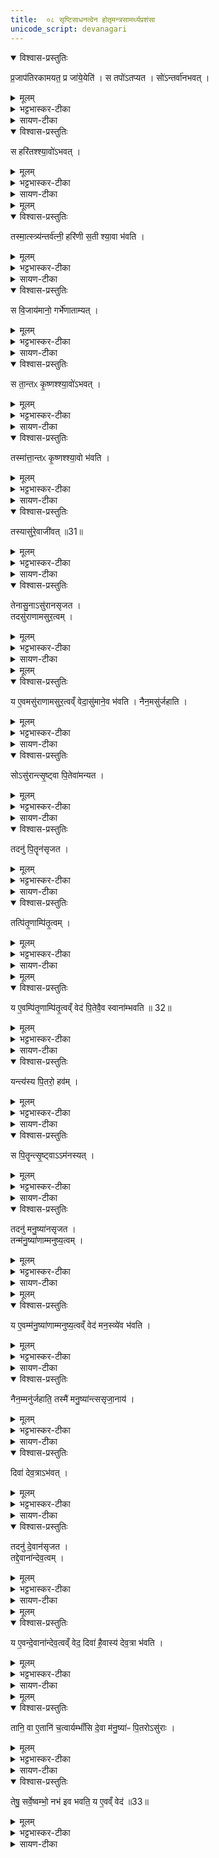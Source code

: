 ```yaml
---
title:  ०८ सृष्टिसाधनत्वेन होतृमन्त्रसामर्थ्यप्रशंसा
unicode_script: devanagari
---
```


<details open><summary>विश्वास-प्रस्तुतिः</summary>

प्र॒जाप॑तिरकामयत॒ प्र जा॑ये॒येति॑ ।
स तपो॑ऽतप्यत ।
सो॑ऽन्तर्वा॑नभवत् ।  
</details>

<details><summary>मूलम्</summary>

प्र॒जाप॑तिरकामयत॒ प्र जा॑ये॒येति॑ ।
स तपो॑ऽतप्यत ।
सो॑ऽन्तर्वा॑नभवत् ।  
</details>

<details><summary>भट्टभास्कर-टीका</summary>

1प्रजापतिरकामयतेत्यादि ॥ तप इति दशहोतुर्जपहोमादिकमकरोत् । अन्तर्वान् गर्भवान् ।
</details>

<details><summary>सायण-टीका</summary>

सप्तमे ऽनुवाके एक-होतृकाग्निहोत्रे सर्व-यज्ञ-क्रतु-होतृ-फलान्तर्भाव-द्वारेण सर्वर्त्विक्ष्वनुगत एक-होता प्रशंसितः। अथाष्टमे होतृ-मन्त्र-सामर्थ्यं प्रशस्यते। तत्र तावद् आसुर-सृष्टिं दर्शयति-

> प्रजापतिर् अकामयत प्रजायेयेति।  
> स तपो ऽतप्यत।  
> सो ऽन्तर्वानभवत्।  
> स हरितः श्यावो ऽभवत्।  
> तस्मात् स्त्र्यन्तर्वत्नी।  
> हरिणी सती श्यावा भवति।  
> स विजायमानो गर्भेणाताम्यत्।  
> स तान्तः कृष्णः श्यावो ऽभवत्।  
> तस्यासुर् एवाजीवत्।  
> तेनासुनासुरान् असृजत।  
> तद् असुराणाम् असुरत्वम्।  
> य एवम् असुराणाम् असुरत्वं वेद।  
> असुमान् एव भवति।  
> नैनम् असुर् जहाति,  

इति।
प्रजाम् उत्पादयितुं कामयमानः प्रजापतिर् होतृ-मन्त्रानुष्ठान-रूपं तपः कृत्वा स्वोदरे गर्भं धृत्वा 
</details>

<details open><summary>विश्वास-प्रस्तुतिः</summary>

स हरि॑तश्श्या॒वो॑ऽभवत् ।  
</details>

<details><summary>मूलम्</summary>

स हरि॑तश्श्या॒वो॑ऽभवत् ।  
</details>

<details><summary>भट्टभास्कर-टीका</summary>

हरितश्श्यावश्च श्वेतसंसर्गवर्णः नीलपाण्डुः, हरितसुवर्ण इति केचित् । 'अन्तर्वत्पतिवतोः' निपातान्मतुप् ।
</details>

<details><summary>सायण-टीका</summary>

हरित-श्यावो नील-श्वेत-मिश्र-वर्णो ऽभवत्। 
</details>

<details><summary>मूलम्</summary>

तस्मा॒त्स्त्र्य॑न्तर्व॑त्नी ।
हरि॑णी स॒ती श्या॒वा भ॑वति ।
</details>

<details open><summary>विश्वास-प्रस्तुतिः</summary>

तस्मा॒त्स्त्र्य॑न्तर्व॑त्नी॒ हरि॑णी स॒ती श्या॒वा भ॑वति ।
</details>

<details><summary>मूलम्</summary>

तस्मा॒त्स्त्र्य॑न्तर्व॑त्नी॒ हरि॑णी स॒ती श्या॒वा भ॑वति ।
</details>

<details><summary>भट्टभास्कर-टीका</summary>

हरिणी 'वर्णादनुदात्तात्' इति ङीप् ।
</details>

<details><summary>सायण-टीका</summary>

अत एव लोके गर्भिणी स्त्री तादृग्-वर्णा दृश्यते। 
</details>

<details open><summary>विश्वास-प्रस्तुतिः</summary>

स वि॒जाय॑मानो॒ गर्भे॑णाताम्यत् ।
</details>

<details><summary>मूलम्</summary>

स वि॒जाय॑मानो॒ गर्भे॑णाताम्यत् ।
</details>

<details><summary>भट्टभास्कर-टीका</summary>

अथ प्रजापतिः विजायमानः प्रसुवानः प्रसवकाले तेन गर्भेण अताम्यत् क्लेशी बभूव,
</details>

<details><summary>सायण-टीका</summary>

स प्रजापतिर् विजायमानो गर्भ-स्थित-जन्तु-विशेषेण प्रसव-काले ताम्यद् ग्लानिं प्राप्नोत्। 
</details>

<details open><summary>विश्वास-प्रस्तुतिः</summary>

स ता॒न्तᳵ कृ॒ष्णश्श्या॒वो॑ऽभवत् ।
</details>

<details><summary>मूलम्</summary>

स ता॒न्तᳵ कृ॒ष्णश्श्या॒वो॑ऽभवत् ।
</details>

<details><summary>भट्टभास्कर-टीका</summary>

तान्तश्च कृष्णः श्यावः, कृष्णश्च श्वेतः वर्णेन अभवत् ।
</details>

<details><summary>सायण-टीका</summary>

तदा ग्लानि-वशात् कृष्ण-श्वेत-मिश्र-रूपो ऽभवत्। 
</details>

<details open><summary>विश्वास-प्रस्तुतिः</summary>

तस्मा॑त्ता॒न्तᳵ कृ॒ष्णश्श्या॒वो भ॑वति ।
</details>

<details><summary>मूलम्</summary>

तस्मा॑त्ता॒न्तᳵ कृ॒ष्णश्श्या॒वो भ॑वति ।
</details>

<details><summary>भट्टभास्कर-टीका</summary>

तस्मादध्वगमनादिना तान्तोऽन्यः कोऽपि कृष्णः श्यावसंसर्गरूपो भवति ।
</details>

<details><summary>सायण-टीका</summary>

[[P460]] 
अत एव लोके मार्ग-श्रम-रोग-श्रमादिना तादृग्-वर्णो भवति। 
</details>

<details open><summary>विश्वास-प्रस्तुतिः</summary>

तस्यासु॑रे॒वाजी॑वत् ॥31॥  
</details>

<details><summary>मूलम्</summary>

तस्यासु॑रे॒वाजी॑वत् ॥31॥  
</details>

<details><summary>भट्टभास्कर-टीका</summary>

तस्य तान्तस्य प्रजापतेः असुः प्राण एवत्राजीवत् ।
</details>

<details><summary>सायण-टीका</summary>

तस्य तादृशस्य ग्लानिं प्राप्तस्य प्रजापतेर् असुर् एवाजीवत् श्वास-मात्रं स्व-व्यापार-क्षमम् अभूत्। न तु हस्त-पादादयः स्व-व्यापार-क्षमाः। 
</details>

<details open><summary>विश्वास-प्रस्तुतिः</summary>

तेनासु॒नाऽसु॑रानसृजत ।  
तदसु॑राणामसुर॒त्वम् ।
</details>

<details><summary>मूलम्</summary>

तेनासु॒नाऽसु॑रानसृजत ।  
तदसु॑राणामसुर॒त्वम् ।
</details>

<details><summary>भट्टभास्कर-टीका</summary>

तेनासुना असुरानसृजत । तेन असुना सृष्टत्वात् असुमन्तः प्राणवन्तोऽसुरा अभूवन् ।
</details>

<details><summary>सायण-टीका</summary>

तदानीं तेनासुना प्राण-वायुना बलाधिकान् असुरान् असृजत। बल-हेतुर् असुः प्राण-वायुर् एषाम् अस्तीति व्युपत्त्या तेषाम् असुर-नाम संपन्नम्। 
</details>

<details><summary>मूलम्</summary>

य ए॒वमसु॑राणामसुर॒त्वव्ँ वेद॑ ।
असु॑माने॒व भ॑वति ।
</details>

<details open><summary>विश्वास-प्रस्तुतिः</summary>

य ए॒वमसु॑राणामसुर॒त्वव्ँ वेदा॒सु॑माने॒व भ॑वति ।
नैन॒मसु॑र्जहाति ।
</details>

<details><summary>मूलम्</summary>

य ए॒वमसु॑राणामसुर॒त्वव्ँ वेदा॒सु॑माने॒व भ॑वति ।
नैन॒मसु॑र्जहाति ।
</details>

<details><summary>भट्टभास्कर-टीका</summary>

य एवमित्यादि । गतम् ॥
</details>

<details><summary>सायण-टीका</summary>

एतस्य वेदिता बल-कारिणा प्राणेन युक्तो भवति। स च प्राण एनं वेदितारम् अपमृत्युना न परित्यजति।
</details>

<details open><summary>विश्वास-प्रस्तुतिः</summary>

सोऽसु॑रान्त्सृ॒ष्ट्वा पि॒तेवा॑मन्यत ।
</details>

<details><summary>मूलम्</summary>

सोऽसु॑रान्त्सृ॒ष्ट्वा पि॒तेवा॑मन्यत ।
</details>

<details><summary>भट्टभास्कर-टीका</summary>

2अथ असुरसृष्ट्यनन्तरं पितरम् असञ्जातपितृत्वमात्मानममन्यत ।
</details>

<details><summary>सायण-टीका</summary>

अथ पितृ-सृष्टिं दर्शयति-

> सो ऽसुरान् सृष्ट्वा पितेवामन्यत।  
> तद् अनु पितॄन् असृजत।  
> तत् पितॄणां पितृत्वम्।  
> य एवं पितॄणां पितृत्वं वेद।  
> पितेव स्वानां भवति।  
> यन्त्य् अस्य पितरो हवम्। इति।

स प्रजापतिर् असुरान् सृष्ट्वा पितृत्वाभिमानम् अकरोत्। यथा नव्यं गृहादिकं निर्माय गृहस्य पिताहम् इति न मन्यते। पुत्रान् उत्पाद्य तथा मन्यते। एवम् अयं प्रजापतिर् अपि गिरि-नद्याद्य्-अचेतनं सृष्ट्वा पितृत्वं न मन्यते। चेतनान् असुरान् सृष्ट्वा पितृत्वं मन्यते। 
</details>

<details open><summary>विश्वास-प्रस्तुतिः</summary>

तदनु॑ पि॒तॄन॑सृजत ।   
</details>

<details><summary>मूलम्</summary>

तदनु॑ पि॒तॄन॑सृजत ।   
</details>

<details><summary>भट्टभास्कर-टीका</summary>

तत्रान्तरे पितरमात्मानमनुमन्यमानः पितॄनसृजत ।
</details>

<details><summary>सायण-टीका</summary>

अतः पितृत्व-वासना-वासितं तन् मनो ऽनु सृष्टाव् अपि पितृ-लोक-स्वामिनः पितॄन् असृजत। 
</details>

<details open><summary>विश्वास-प्रस्तुतिः</summary>

तत्पि॑तृ॒णाम्पि॑तृ॒त्वम् ।
</details>

<details><summary>मूलम्</summary>

तत्पि॑तृ॒णाम्पि॑तृ॒त्वम् ।
</details>

<details><summary>भट्टभास्कर-टीका</summary>

पितृभावमनुसन्दधता सृष्टत्वात् पितरः ।
</details>

<details><summary>सायण-टीका</summary>

पितृत्वाभिमानेन सृष्टत्वात् पितृ-नाम संपन्नम्। 
</details>

<details><summary>मूलम्</summary>

य ए॒वम्पि॑तृ॒णाम्पि॑तृ॒त्वव्ँ वेद॑ ।  
पि॒तेवै॒व स्वाना॑म्भवति ॥ 32॥  
</details>

<details open><summary>विश्वास-प्रस्तुतिः</summary>

य ए॒वम्पि॑तृ॒णाम्पि॑तृ॒त्वव्ँ वेद॑ पि॒तेवै॒व स्वाना॑म्भवति ॥ 32॥  
</details>

<details><summary>मूलम्</summary>

य ए॒वम्पि॑तृ॒णाम्पि॑तृ॒त्वव्ँ वेद॑ पि॒तेवै॒व स्वाना॑म्भवति ॥ 32॥  
</details>

<details><summary>भट्टभास्कर-टीका</summary>

एवं वेदिता स्वानां ज्ञातीनां पितेव भवति । 'अज्ञातिधनाख्यायाम्' इति वचनात् सर्वनामत्वाभावः ।
</details>

<details><summary>सायण-टीका</summary>

एवं वेदिता स्वकीयानां सर्वेषां पितेव मान्यो भवति। 
</details>

<details open><summary>विश्वास-प्रस्तुतिः</summary>

यन्त्य॑स्य पि॒तरो॒ हव॑म् ।
</details>

<details><summary>मूलम्</summary>

यन्त्य॑स्य पि॒तरो॒ हव॑म् ।
</details>

<details><summary>भट्टभास्कर-टीका</summary>

किंच अस्य हवं आह्वानं पितरो यन्ति आह्वानस्थानं गच्छन्ति, पितृत्वेन श्रद्धेयवचनत्वात् ॥
</details>

<details><summary>सायण-टीका</summary>

अपि चास्य वेदितुः स्वयं मृताः पितरः सर्वे हवं यन्त्य् आह्वानं प्राप्नुवन्ति। एतेन श्राद्धादाव् आहूताः सन्तः फल-दानेनानुगृह्णन्तीत्य् अर्थः।
</details>

<details open><summary>विश्वास-प्रस्तुतिः</summary>

स पि॒तॄन्त्सृ॒ष्ट्वाऽऽम॑नस्यत् ।  
</details>

<details><summary>मूलम्</summary>

स पि॒तॄन्त्सृ॒ष्ट्वाऽऽम॑नस्यत् ।  
</details>

<details><summary>भट्टभास्कर-टीका</summary>

3अथ पितॄन् सृष्ट्वा अस्मिन्नवसरे अमनस्यत् मन आत्मन ऐच्छत् । मनस्वी बभूवेति वा । किमिदानीं सृजेयमिति मनसि कृतवान् ।
</details>

<details><summary>सायण-टीका</summary>

अथ मनुष्य-सृष्टिं दर्शयति-

> स पितॄन् सृष्ट्वामनस्यत्।  
> तद् अनु मनुष्यान् असृजत।  
> तन् मनुष्याणां मनुष्यत्वम्।  
> य एवं मनुष्याणां मनुष्यत्वं वेद।  
> मनस्वी एव भवति।  
> नैनं मनुर् जहाति, 

इति।

[[P461]]
स प्रजापतिः पितृ-सृष्टेर् ऊर्ध्वं किम् इदानीम् अन्यत् सृजामीत्य् एवम् अमनस्यत् सृष्टि-विषयं मनो ऽकरोत्। 
</details>

<details open><summary>विश्वास-प्रस्तुतिः</summary>

तदनु॑ मनु॒ष्या॑नसृजत ।  
तन्म॑नु॒ष्या॑णाम्मनुष्य॒त्वम् ।
</details>

<details><summary>मूलम्</summary>

तदनु॑ मनु॒ष्या॑नसृजत ।  
तन्म॑नु॒ष्या॑णाम्मनुष्य॒त्वम् ।
</details>

<details><summary>भट्टभास्कर-टीका</summary>

तस्मात् तदानीं जाता मनुष्याः मन्यमानस्यापत्यत्वात् मनुष्याः । 'मनोर्जातौ' इति यत्, षुक्च ।
</details>

<details><summary>सायण-टीका</summary>

तन् मनो ऽनुसृत्य मनुष्यान् असृजत। यस्मान् मनो ऽनुसारेणोत्पन्नास् तस्मात् तन् मनुष्य-नाम संपन्नम्। 
</details>

<details><summary>मूलम्</summary>

य ए॒वम्म॑नु॒ष्या॑णाम्मनुष्य॒त्वव्ँ वेद॑ ।
म॒न॒स्व्ये॑व भ॑वति ।
नैन॒म्मनु॑र्जहाति ।
तस्मै॑ मनु॒ष्या॑न्त्ससृजा॒नाय॑ ।
</details>

<details open><summary>विश्वास-प्रस्तुतिः</summary>

य ए॒वम्म॑नु॒ष्या॑णाम्मनुष्य॒त्वव्ँ वेद॑ मन॒स्व्ये॑व भ॑वति ।
</details>

<details><summary>मूलम्</summary>

य ए॒वम्म॑नु॒ष्या॑णाम्मनुष्य॒त्वव्ँ वेद॑ मन॒स्व्ये॑व भ॑वति ।
</details>

<details><summary>भट्टभास्कर-टीका</summary>

य एवमित्यादि । गतम् ।
</details>

<details><summary>सायण-टीका</summary>

य एवं वेदिता मनस्वी सर्व-कार्येषु स्थिर-चित्तो भवति। मनुर् मनन-शक्तिः कदाचिद् अप्य् एनं न जहाति।
</details>


<details open><summary>विश्वास-प्रस्तुतिः</summary>

नैन॒म्मनु॑र्जहाति॒ तस्मै॑ मनु॒ष्या॑न्त्ससृजा॒नाय॑ ।
</details>

<details><summary>मूलम्</summary>

नैन॒म्मनु॑र्जहाति॒ तस्मै॑ मनु॒ष्या॑न्त्ससृजा॒नाय॑ ।
</details>

<details><summary>भट्टभास्कर-टीका</summary>

मनुः मनुत्वं मन्तृत्वमेनं न जहाति ॥
</details>

<details><summary>सायण-टीका</summary>

अथ देव-सृष्टिं दर्शयति-

> तस्मै मनुष्यान् ससृजानाय।  
> दिवा देवत्राभवत्।  
> तद् अनु देवान् असृजत।  
> तद् देवानां देवत्वम्।  
> य एवं देवानां देवत्वं वेद।  
> दिवा हैवास्य देवत्रा भवति, 

इति।

यो मनुष्यान् ससृजानः सृष्टवान् प्रजापतिस् 
</details>

<details open><summary>विश्वास-प्रस्तुतिः</summary>

दिवा॑ देव॒त्राऽभ॑वत् ।
</details>

<details><summary>मूलम्</summary>

दिवा॑ देव॒त्राऽभ॑वत् ।
</details>

<details><summary>भट्टभास्कर-टीका</summary>

4-5अथ तस्मै मनुष्यान् सृष्टवते दिवा दिवसस्तादात्विकः देवत्रा देवनादिकत्वे अभवत् मनुष्यवत्तया दीप्तिमानभवत् ।
</details>

<details><summary>सायण-टीका</summary>

तस्मै प्रजापतये दिवा देवत्राभवत्। दिवसो द्योतन-शीलो ऽभवत्। 
</details>

<details open><summary>विश्वास-प्रस्तुतिः</summary>

तदनु॑ दे॒वान॑सृजत ।  
तद्दे॒वाना॑न्देव॒त्वम् ।
</details>

<details><summary>मूलम्</summary>

तदनु॑ दे॒वान॑सृजत ।  
तद्दे॒वाना॑न्देव॒त्वम् ।
</details>

<details><summary>भट्टभास्कर-टीका</summary>

तत्रान्तरे देवानसृजत । तस्माद्दीप्तिमद्देहसम्बन्धाद्देवाः ।
</details>

<details><summary>सायण-टीका</summary>

सृष्टैर् मनुष्यैर् लौकिक-वैदिक-व्यवहारे सर्वस्मिन् क्रियमाणे सति दिवसः सर्वो ऽपि व्यवहारैर् द्योत्यते, तद् एतद् देवनम् अनुसृत्य देवान् असृजत। देवनानुसारेणोत्पन्नत्वाद् देवानां देवत्वं संपन्नम्। 
</details>

<details><summary>मूलम्</summary>

य ए॒वन्दे॒वाना॑न्देव॒त्वव्ँ वेद॑ ।
दिवा॑ है॒वास्य॑ देव॒त्रा भ॑वति ।
</details>

<details open><summary>विश्वास-प्रस्तुतिः</summary>

य ए॒वन्दे॒वाना॑न्देव॒त्वव्ँ वेद॒ दिवा॑ है॒वास्य॑ देव॒त्रा भ॑वति ।
</details>

<details><summary>मूलम्</summary>

य ए॒वन्दे॒वाना॑न्देव॒त्वव्ँ वेद॒ दिवा॑ है॒वास्य॑ देव॒त्रा भ॑वति ।
</details>

<details><summary>भट्टभास्कर-टीका</summary>

एवं वेदितुः सर्वो दिवसो देवत्रैव भवति देवन एव भवति । 'देवमनुष्य' इत्यादिना त्राप्रत्ययः ।
</details>

<details><summary>सायण-टीका</summary>

एवं वेदितुः सर्वो ऽपि दिवसः सर्वैर् व्यवहारैः प्रकाशितो भवति।
</details>

<details><summary>मूलम्</summary>

तानि॒ वा ए॒तानि॑ च॒त्वार्यम्भाँ॑सि ।
दे॒वा म॑नु॒ष्या॑ᳶ पि॒तरोऽसु॑राः ।

तेषु॒ सर्वे॒ष्वम्भो॒ नभ॑ इव भवति ।
य ए॒वव्ँ वेद॑ ॥33॥   
</details>

<details open><summary>विश्वास-प्रस्तुतिः</summary>

तानि॒ वा ए॒तानि॑ च॒त्वार्यम्भाँ॑सि दे॒वा म॑नु॒ष्या॑ᳶ पि॒तरोऽसु॑राः ।   
</details>

<details><summary>मूलम्</summary>

तानि॒ वा ए॒तानि॑ च॒त्वार्यम्भाँ॑सि दे॒वा म॑नु॒ष्या॑ᳶ पि॒तरोऽसु॑राः ।   
</details>

<details><summary>भट्टभास्कर-टीका</summary>

तानीत्यादि । अम्भांसि अदनस्थानानि 'अदेर्नुम्भश्च, इत्यसुन् । भोगस्थानानीत्यर्थः ।
</details>

<details><summary>सायण-टीका</summary>

उक्तां सृष्टिं निगमयति-

> तानि वा एतानि चत्वार्य् अम्भांसि।  
> देवा मनुष्याः पितरो ऽसुराः, 

इति।

यानि चत्वारि देवादि-स्थानानि तानि सर्वाण्य् अम्भांसि जल-सदृशानि। यथा तडाग-नद्यादि-जलं स्नान-पानाद्य्-उपयुक्तम्, एवम् एतानि भोगोपयुक्तानीत्य् अर्थः॥
</details>

<details open><summary>विश्वास-प्रस्तुतिः</summary>

तेषु॒ सर्वे॒ष्वम्भो॒ नभ॑ इव भवति॒ य ए॒वव्ँ वेद॑ ॥33॥  
</details>

<details><summary>मूलम्</summary>

तेषु॒ सर्वे॒ष्वम्भो॒ नभ॑ इव भवति॒ य ए॒वव्ँ वेद॑ ॥33॥  
</details>

<details><summary>भट्टभास्कर-टीका</summary>

एवं वेदिता तेषु सर्वेष्वपि तत्तदम्भस्सदृशो विख्यातो भवति, व्याप्तिमांश्च भवति, नभ इव ॥
ईति तैत्तिरीयब्राह्मणे द्वितीयाष्टके तृतीयप्रपाठके अष्टमोऽनुवाकः ॥  

</details>

<details><summary>सायण-टीका</summary>

एतद्-वेदनं प्रशंसति-

> तेषु सर्वेष्व् अम्भो नभ इव भवति।  
> य एवं वेद, 

इति॥ 
[[P462]]
सर्वेषु देवादि-स्थानेष्व् अम्भः-शब्दोपलक्षितो भोग आकाशवद् व्याप्तः संपूर्णो भवतीत्य् अर्थः॥

इति श्रीमत्-सायणाचार्य-विरचिते माधवीये वेदार्थ-प्रकाशे कृष्ण-यजुर्वेदीय-तैत्तिरीय-ब्राह्मण-भाष्ये द्वितीय-काण्डे तृतीय-प्रपाठके ऽष्टमो ऽनुवाकः ॥ ८ ॥
</details>
